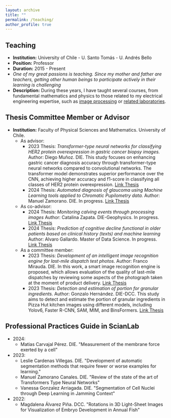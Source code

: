 ```yaml
---
layout: archive
title: ""
permalink: /teaching/
author_profile: true
---
```


## Teaching
- **Institution:** University of Chile - U. Santo Tomás - U. Andrés Bello
- **Position:** Professor
- **Duration:** 2015 - Present
- _One of my great passions is teaching. Since my mother and father are teachers, getting other human beings to participate actively in their learning is challenging_
- **Description:** During these years, I have taught several courses, from fundamental mathematics and physics to those related to my electrical engineering expertise, such as [image processing](https://tinyurl.com/Clases-CNC-Imagenes) or [related laboratories](https://www.die.cl/academicos-jornada-parcial/).

## Thesis Committee Member or Advisor

- **Institution:** Faculty of Physical Sciences and Mathematics. University of Chile.
  - As advisor:
    - 2023 Thesis: *Transformer-type neural networks for classifying HER2 protein overexpression in gastric cancer biopsy images.* Author: Diego Muñoz. DIE. This study focuses on enhancing gastric cancer diagnosis accuracy through transformer-type neural networks compared to convolutional networks. The transformer model demonstrates superior performance over the CNN, achieving higher accuracy and f1-score in classifying all classes of HER2 protein overexpression. [Link Thesis](https://repositorio.uchile.cl/bitstream/handle/2250/196732/Redes-neuronales-del-tipo-transformer-como-herramienta-de-clasificacion-de-sobreexpresion-de-proteina-HER2-en-imagenes-de-biopsias-de-cancer-gastrico.pdf?sequence=1&isAllowed=y)
    - 2024 Thesis: *Automated diagnosis of glaucoma using Machine Learning tools applied to Chromatic Pupilometry data.* Author: Manuel Zamorano. DIE. In progress. [Link Thesis]()
  - As co-advisor:
    - 2024 Thesis: *Monitoring calving events through processing images* Author: Catalina Zapata.  DIE-Geophysics. In progress. [Link Thesis]()
    - 2024 Thesis: *Prediction of cognitive decline functional in older patients based on clinical history (texts) and machine learning* Author: Alvaro Gallardo.  Master of Data Science. In progress. [Link Thesis]()
  - As a committee member:
    - 2023 Thesis: *Development of an intelligent image recognition engine for last-mile dispatch test photos.* Author: Franco Mirauda. DIE. In this work, a smart image recognition engine is proposed, which allows evaluation of the quality of last-mile dispatches by reviewing some aspects of the photograph taken at the moment of product delivery. [Link Thesis](https://repositorio.uchile.cl/bitstream/handle/2250/192990/Desarrollo-de-un-motor-de-reconocimiento-de-imagenes-inteligente-para-fotos-de-pruebas-de-despacho-en-ultima-milla.pdf?sequence=1&isAllowed=y)
    - 2023 Thesis: *Detection and estimation of portion for granular ingredients.* Author: Gonzalo Hernández. DIE-DCC. This study aims to detect and estimate the portion of granular ingredients in Pizza Hut kitchen images using different models, including Yolov6, Faster R-CNN, SAM, MIM, and BinsFormers. [Link Thesis]()

## Professional Practices Guide in ScianLab
- 2024:
  - Matias Carvajal Pérez. DIE. "Measurement of the membrane force exerted by a cell"
- 2023:
  - Leslie Cardenas Villegas. DIE. "Development of automatic segmentation methods that require fewer or worse examples for learning."
  - Manuel Zamorano Canales. DIE. "Review of the state of the art of Transformers Type Neural Networks"
  - Vanessa Gonzalez Arriagada. DIE. "Segmentation of Cell Nuclei through Deep Learning in Jamming Context"
- 2022: 
  - Magdalena Álvarez Piña. DCC. "Rotations in 3D Light-Sheet Images for Visualization of Embryo Development in Annual Fish"
